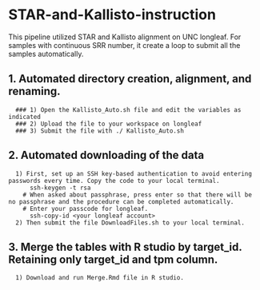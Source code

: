# STAR-and-Kallisto-instruction
This pipeline utilized STAR and Kallisto alignment on UNC longleaf. For samples with continuous SRR number, it create a loop to submit all the samples automatically.

## 1. Automated directory creation, alignment, and renaming. 
      ### 1) Open the Kallisto_Auto.sh file and edit the variables as indicated
      ### 2) Upload the file to your workspace on longleaf
      ### 3) Submit the file with ./ Kallisto_Auto.sh

## 2. Automated downloading of the data 
      1) First, set up an SSH key-based authentication to avoid entering passwords every time. Copy the code to your local terminal.
          ssh-keygen -t rsa
        # When asked about passphrase, press enter so that there will be no passphrase and the procedure can be completed automatically.
        # Enter your passcode for longleaf.
          ssh-copy-id <your longleaf account>
      2) Then submit the file DownloadFiles.sh to your local terminal.
      
## 3. Merge the tables with R studio by target_id. Retaining only target_id and tpm column.
      1) Download and run Merge.Rmd file in R studio. 

